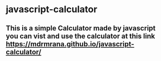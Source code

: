 # javascript-calculator
## This is a simple Calculator made by javascript you can vist and use the calculator at this link https://mdrmrana.github.io/javascript-calculator/
